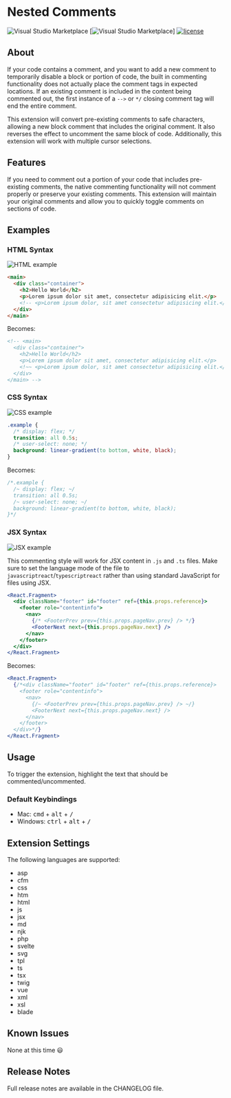 # Nested Comments

![Visual Studio Marketplace](https://img.shields.io/vscode-marketplace/v/philsinatra.nested-comments.svg?style=flat-square)
[![Visual Studio Marketplace](https://img.shields.io/vscode-marketplace/d/philsinatra.nested-comments.svg?style=flat-square)]
[![license](https://img.shields.io/github/license/philsinatra/NestedCommentsVSCode.svg?style=flat-square)](https://github.com/philsinatra/NestedCommentsVSCode/blob/master/LICENSE)

## About

If your code contains a comment, and you want to add a new comment to temporarily disable a block or portion of code, the built in commenting functionality does not actually place the comment tags in expected locations. If an existing comment is included in the content being commented out, the first instance of a `-->` or `*/` closing comment tag will end the entire comment.

This extension will convert pre-existing comments to safe characters, allowing a new block comment that includes the original comment. It also reverses the effect to uncomment the same block of code. Additionally, this extension will work with multiple cursor selections.

## Features

If you need to comment out a portion of your code that includes pre-existing comments, the native commenting functionality will not comment properly or preserve your existing comments. This extension will maintain your original comments and allow you to quickly toggle comments on sections of code.

## Examples

### HTML Syntax

![HTML example](https://github.com/philsinatra/NestedCommentsVSCode/raw/HEAD/images/nest-html.gif)

```html
<main>
  <div class="container">
    <h2>Hello World</h2>
    <p>Lorem ipsum dolor sit amet, consectetur adipisicing elit.</p>
    <!-- <p>Lorem ipsum dolor, sit amet consectetur adipisicing elit.</p> -->
  </div>
</main>
```

Becomes:

```html
<!-- <main>
  <div class="container">
    <h2>Hello World</h2>
    <p>Lorem ipsum dolor sit amet, consectetur adipisicing elit.</p>
    <!~~ <p>Lorem ipsum dolor, sit amet consectetur adipisicing elit.</p> ~~>
  </div>
</main> -->
```

### CSS Syntax

![CSS example](https://github.com/philsinatra/NestedCommentsVSCode/raw/HEAD/images/nest-css.gif)

```css
.example {
  /* display: flex; */
  transition: all 0.5s;
  /* user-select: none; */
  background: linear-gradient(to bottom, white, black);
}
```

Becomes:

```css
/*.example {
  /~ display: flex; ~/
  transition: all 0.5s;
  /~ user-select: none; ~/
  background: linear-gradient(to bottom, white, black);
}*/
```

### JSX Syntax

![JSX example](https://github.com/philsinatra/NestedCommentsVSCode/raw/HEAD/images/nest-jsx.gif)

This commenting style will work for JSX content in `.js` and `.ts` files. Make sure to set the language mode of the file to `javascriptreact`/`typescriptreact` rather than using standard JavaScript for files using JSX.

```jsx
<React.Fragment>
  <div className="footer" id="footer" ref={this.props.reference}>
    <footer role="contentinfo">
      <nav>
        {/* <FooterPrev prev={this.props.pageNav.prev} /> */}
        <FooterNext next={this.props.pageNav.next} />
      </nav>
    </footer>
  </div>
</React.Fragment>
```

Becomes:

```jsx
<React.Fragment>
  {/*<div className="footer" id="footer" ref={this.props.reference}>
    <footer role="contentinfo">
      <nav>
        {/~ <FooterPrev prev={this.props.pageNav.prev} /> ~/}
        <FooterNext next={this.props.pageNav.next} />
      </nav>
    </footer>
  </div>*/}
</React.Fragment>
```

## Usage

To trigger the extension, highlight the text that should be commented/uncommented.

### Default Keybindings

- Mac: <kbd>cmd</kbd> + <kbd>alt</kbd> + <kbd>/</kbd>
- Windows: <kbd>ctrl</kbd> + <kbd>alt</kbd> + <kbd>/</kbd>

## Extension Settings

The following languages are supported:

- asp
- cfm
- css
- htm
- html
- js
- jsx
- md
- njk
- php
- svelte
- svg
- tpl
- ts
- tsx
- twig
- vue
- xml
- xsl
- blade

## Known Issues

None at this time 😃

## Release Notes

Full release notes are available in the CHANGELOG file.
